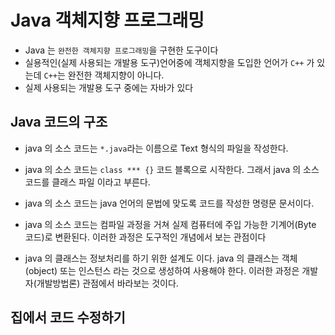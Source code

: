 # Java 객체지향 프로그래밍
* Java 는 `완전한 객체지향 프로그래밍`을 구현한 도구이다
* 실용적인(실제 사용되는 개발용 도구)언어중에 객체지향을 도입한 언어가 `C++` 가 있는데 `C++`는 완전한 객체지향이 아니다. 
* 실제 사용되는 개발용 도구 중에는 자바가 있다

## Java 코드의 구조
* java 의 소스 코드는 `*.java`라는 이름으로 Text 형식의 파일을 작성한다. 
* java 의 소스 코드는 `class *** {}` 코드 블록으로 시작한다. 그래서 java 의 소스 코드를 클래스 파일 이라고 부른다.

* java 의 소스 코드는 java 언어의 문법에 맞도록 코드를 작성한 명령문 문서이다.
* java 의 소스 코드는 컴파일 과정을 거쳐 실제 컴퓨터에 주입 가능한 기계어(Byte 코드)로 변환된다. 이러한 과정은 도구적인 개념에서 보는 관점이다
* java 의 클래스는 정보처리를 하기 위한 설계도 이다. java 의 클래스는 객체(object) 또는 인스턴스 라는 것으로 생성하여 사용해야 한다. 이러한 과정은 개발자(개발방법론) 관점에서 바라보는 것이다.

## 집에서 코드 수정하기